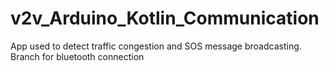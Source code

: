 # v2v_Arduino_Kotlin_Communication
App used to detect traffic congestion and SOS message broadcasting.
Branch for bluetooth connection